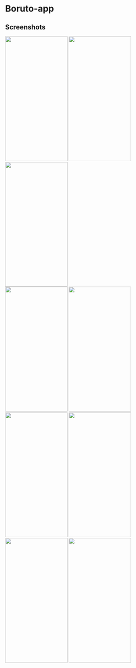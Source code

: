 # Boruto-app
## Screenshots

<img src="https://user-images.githubusercontent.com/52505948/172027053-e0e32078-993c-49ca-a503-25107d3a47ce.jpg" width="200" height="400" /> <img src="https://user-images.githubusercontent.com/52505948/165293280-f7744797-054f-4e6b-8b01-4371bbf1efd8.jpg" width="200" height="400" /> <img src="https://user-images.githubusercontent.com/52505948/165293387-ac06270c-ca1a-491c-b230-9415076d47fc.jpg" width="200" height="400" /> <br>
<img src="https://user-images.githubusercontent.com/52505948/172027064-3a0693ab-568a-4924-b62f-65bc0e2dbf35.jpg" width="200" height="400" />
<img src="https://user-images.githubusercontent.com/52505948/172027060-92ef3370-1d79-4b41-948c-1a6c70b79773.jpg" width="200" height="400" />
<img src="https://user-images.githubusercontent.com/52505948/172027084-b7878fe1-7795-47ef-8194-00b44912fb01.png" width="200" height="400" />
<img src="https://user-images.githubusercontent.com/52505948/172027091-63dc226a-a833-4d9c-be9f-20e7ff420414.png" width="200" height="400" />
<img src="https://user-images.githubusercontent.com/52505948/172027104-f25dc96a-3502-4ca0-9343-1929ee8ff5d0.png" width="200" height="400" />
<img src="https://user-images.githubusercontent.com/52505948/172027120-a63a3eb0-8c14-4d03-80ab-0db78b1e8d73.png" width="200" height="400" />